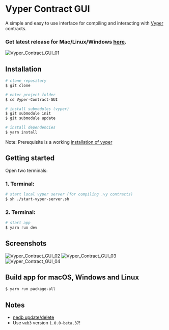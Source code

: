 # Vyper Contract GUI

A simple and easy to use interface for compiling and interacting with [Vyper](https://github.com/ethereum/vyper) contracts.

### Get latest release for Mac/Linux/Windows [here](https://github.com/ssteiger/Vyper-Contract-GUI/releases).

![Vyper_Contract_GUI_01](./resources/screenshots/01.png?raw=true 'Vyper_Contract_GUI_01')

## Installation

```bash
# clone repository
$ git clone

# enter project folder
$ cd Vyper-Contract-GUI

# install submodules (vyper)
$ git submodule init
$ git submodule update

# install dependencies
$ yarn install
```

Note: Prerequisite is a working [installation of vyper](https://vyper.readthedocs.io/en/latest/installing-vyper.html)

## Getting started

Open two terminals:

### 1. Terminal:

```bash
# start local vyper server (for compiling .vy contracts)
$ sh ./start-vyper-server.sh
```

### 2. Terminal:

```bash
# start app
$ yarn run dev
```

## Screenshots

![Vyper_Contract_GUI_02](./resources/screenshots/02.png?raw=true 'Vyper_Contract_GUI_02')
![Vyper_Contract_GUI_03](./resources/screenshots/03.png?raw=true 'Vyper_Contract_GUI_03')
![Vyper_Contract_GUI_04](./resources/screenshots/04.png?raw=true 'Vyper_Contract_GUI_04')

## Build app for macOS, Windows and Linux

```bash
$ yarn run package-all
```

## Notes

- [nedb update/delete](https://stackoverflow.com/questions/32038709/nedb-method-update-and-delete-creates-a-new-entry-instead-updating-existing-one)
- Use `web3` version `1.0.0-beta.37`!
